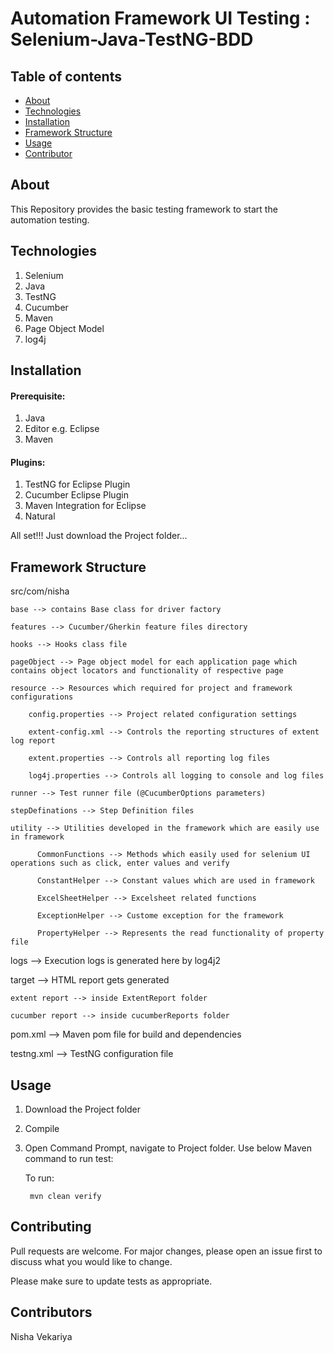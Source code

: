 # Automation Framework UI Testing : Selenium-Java-TestNG-BDD

## Table of contents
* [About](#about)
* [Technologies](#technologies)
* [Installation](#installation)
* [Framework Structure](#framework_structure)
* [Usage](#usage)
* [Contributor](#contributor)

## About
This Repository provides the basic testing framework to start the automation testing.

## Technologies
1. Selenium
2. Java
3. TestNG
4. Cucumber
6. Maven
7. Page Object Model
8. log4j

## Installation

#### Prerequisite:

1. Java
2. Editor e.g. Eclipse
3. Maven

#### Plugins:

1. TestNG for Eclipse Plugin
2. Cucumber Eclipse Plugin
3. Maven Integration for Eclipse
4. Natural

All set!!! Just download the Project folder...

## Framework Structure

src/com/nisha

	base --> contains Base class for driver factory
	
	features --> Cucumber/Gherkin feature files directory
	
	hooks --> Hooks class file
	
	pageObject --> Page object model for each application page which contains object locators and functionality of respective page
	
	resource --> Resources which required for project and framework configurations
	
		config.properties --> Project related configuration settings
	
		extent-config.xml --> Controls the reporting structures of extent log report
		
		extent.properties --> Controls all reporting log files
	
		log4j.properties --> Controls all logging to console and log files
	
	runner --> Test runner file (@CucumberOptions parameters)
	
	stepDefinations --> Step Definition files
	
	utility --> Utilities developed in the framework which are easily use in framework
	
	      CommonFunctions --> Methods which easily used for selenium UI operations such as click, enter values and verify
	      
	      ConstantHelper --> Constant values which are used in framework
	      
	      ExcelSheetHelper --> Excelsheet related functions
	      
	      ExceptionHelper --> Custome exception for the framework
	      
	      PropertyHelper --> Represents the read functionality of property file


logs --> Execution logs is generated here by log4j2

target --> HTML report gets generated

	extent report --> inside ExtentReport folder
	
	cucumber report --> inside cucumberReports folder

pom.xml --> Maven pom file for build and dependencies

testng.xml --> TestNG configuration file

## Usage

1. Download the Project folder

2. Compile

3. Open Command Prompt, navigate to Project folder. Use below Maven command to run test:

	To run:
	
		mvn clean verify

## Contributing

Pull requests are welcome. For major changes, please open an issue first to discuss what you would like to change.

Please make sure to update tests as appropriate.

## Contributors

Nisha Vekariya
